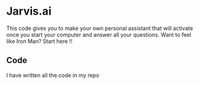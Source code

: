 # Jarvis.ai
This code gives you to make your own personal assistant that will activate once you start your computer and answer all your questions.
Want to feel like Iron Man? Start here !!

## Code
I have written all the code in my repo

